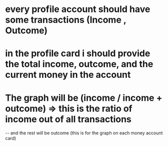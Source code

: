 # every profile account should have some transactions (Income , Outcome)
# in the profile card i should provide the total income, outcome, and the current money in the account
# The graph will be (income / income + outcome) => this is the ratio of income out of all transactions 
-- and the rest will be outcome (this is for the graph on each money account card)

# 
